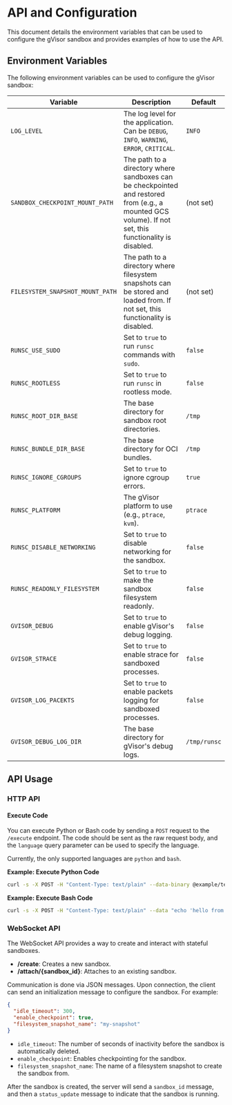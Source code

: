 # API and Configuration

This document details the environment variables that can be used to configure the
gVisor sandbox and provides examples of how to use the API.

## Environment Variables

The following environment variables can be used to configure the gVisor sandbox:

| Variable | Description | Default |
|---|---|---|
| `LOG_LEVEL` | The log level for the application. Can be `DEBUG`, `INFO`, `WARNING`, `ERROR`, `CRITICAL`. | `INFO` |
| `SANDBOX_CHECKPOINT_MOUNT_PATH` | The path to a directory where sandboxes can be checkpointed and restored from (e.g., a mounted GCS volume). If not set, this functionality is disabled. | (not set) |
| `FILESYSTEM_SNAPSHOT_MOUNT_PATH` | The path to a directory where filesystem snapshots can be stored and loaded from. If not set, this functionality is disabled. | (not set) |
| `RUNSC_USE_SUDO` | Set to `true` to run `runsc` commands with `sudo`. | `false` |
| `RUNSC_ROOTLESS` | Set to `true` to run `runsc` in rootless mode. | `false` |
| `RUNSC_ROOT_DIR_BASE` | The base directory for sandbox root directories. | `/tmp` |
| `RUNSC_BUNDLE_DIR_BASE` | The base directory for OCI bundles. | `/tmp` |
| `RUNSC_IGNORE_CGROUPS` | Set to `true` to ignore cgroup errors. | `true` |
| `RUNSC_PLATFORM` | The gVisor platform to use (e.g., `ptrace`, `kvm`). | `ptrace` |
| `RUNSC_DISABLE_NETWORKING` | Set to `true` to disable networking for the sandbox. | `false` |
| `RUNSC_READONLY_FILESYSTEM` | Set to `true` to make the sandbox filesystem readonly. | `false` |
| `GVISOR_DEBUG` | Set to `true` to enable gVisor's debug logging. | `false` |
| `GVISOR_STRACE` | Set to `true` to enable strace for sandboxed processes. | `false` |
| `GVISOR_LOG_PACEKTS` | Set to `true` to enable packets logging for sandboxed processes. | `false` |
| `GVISOR_DEBUG_LOG_DIR` | The base directory for gVisor's debug logs. | `/tmp/runsc` |

## API Usage

### HTTP API

#### Execute Code

You can execute Python or Bash code by sending a `POST` request to the `/execute`
endpoint. The code should be sent as the raw request body, and the `language`
query parameter can be used to specify the language.

Currently, the only supported languages are `python` and `bash`.

**Example: Execute Python Code**

```bash
curl -s -X POST -H "Content-Type: text/plain" --data-binary @example/test_hello.py https://<YOUR_SERVICE_URL>/execute?language=python
```

**Example: Execute Bash Code**

```bash
curl -s -X POST -H "Content-Type: text/plain" --data "echo 'hello from bash'" https://<YOUR_SERVICE_URL>/execute?language=bash
```

### WebSocket API

The WebSocket API provides a way to create and interact with stateful sandboxes.

- **/create**: Creates a new sandbox.
- **/attach/{sandbox_id}**: Attaches to an existing sandbox.

Communication is done via JSON messages. Upon connection, the client can send an
initialization message to configure the sandbox. For example:

```json
{
  "idle_timeout": 300,
  "enable_checkpoint": true,
  "filesystem_snapshot_name": "my-snapshot"
}
```

- `idle_timeout`: The number of seconds of inactivity before the sandbox is
  automatically deleted.
- `enable_checkpoint`: Enables checkpointing for the sandbox.
- `filesystem_snapshot_name`: The name of a filesystem snapshot to create the
  sandbox from.

After the sandbox is created, the server will send a `sandbox_id` message, and
then a `status_update` message to indicate that the sandbox is running.
